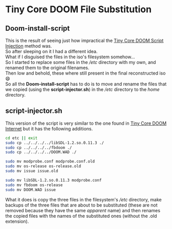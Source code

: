 # Tiny Core DOOM File Substitution

## Doom-install-script

This is the result of seeing just how impractical the [Tiny Core DOOM Script Injection](https://github.com/Mr-Watch/Tiny-Core-DOOM/tree/main/Tiny%20Core%20DOOM%20Script%20Injection) method was.  
So after sleeping on it I had a different idea.  
What if I disguised the files in the iso's filesystem somehow...  
So I started to replace some files in the */etc* directory with my own, and renamed them to the original filenames.  
Then low and behold, these where still present in the final reconstructed iso :smile:  
So all the **Doom-install-script** has to do is to move and rename the files that we copied (using the **script-injector.sh**) in the */etc* directory to the *home* directory.  

## script-injector.sh

This version of the script is very similar to the one found in [Tiny Core DOOM Internet](https://github.com/Mr-Watch/Tiny-Core-DOOM/tree/main/Tiny%20Core%20DOOM%20Internet) but it has the following additions.  

```sh
cd etc || exit
sudo cp ../../../../libSDL-1.2.so.0.11.3 ./
sudo cp ../../../../fbdoom ./
sudo cp ../../../../DOOM.WAD ./

sudo mv modprobe.conf modprobe.conf.old
sudo mv os-release os-release.old
sudo mv issue issue.old

sudo mv libSDL-1.2.so.0.11.3 modprobe.conf
sudo mv fbdoom os-release
sudo mv DOOM.WAD issue
```

What it does is copy the three files in the filesystem's */etc* directory, make backups of the three files that are about to be substituted (these are not removed because they have the same *apparent* name) and then renames the copied files with the names of the substituted ones (without the .old extension).
